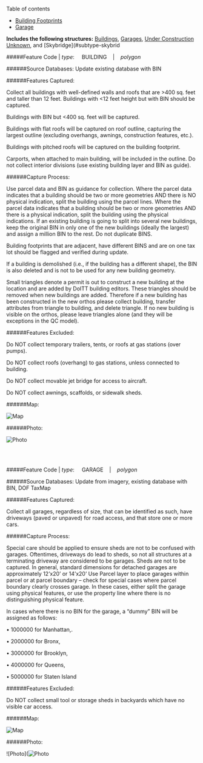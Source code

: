 Table of contents
- [Building Footprints](#building-footprints)
- [Garage](#garage)

**Includes the following structures:** [Buildings](#subtype-building), [Garages](#subtype-garage), [Under Construction Unknown](#subtype-building-uc-building-under-construction), and [Skybridge](#subtype-skybrid

#####Feature Code | *type*:&nbsp;&nbsp;&nbsp;&nbsp;&nbsp;BUILDING&nbsp;&nbsp;&nbsp; | &nbsp;&nbsp;&nbsp;*polygon*

######Source Databases: Update existing database with BIN

######Features Captured:

Collect all buildings with well-defined walls and roofs that are >400 sq. feet and taller than 12 feet. Buildings with <12 feet height but with BIN should be captured.

Buildings with BIN but <400 sq. feet will be captured.

Buildings with flat roofs will be captured on roof outline, capturing the largest outline (excluding overhangs, awnings, construction features, etc.).

Buildings with pitched roofs will be captured on the building footprint.

Carports, when attached to main building, will be included in the outline. Do not collect interior divisions (use existing building layer and BIN as guide).

######Capture Process:

Use parcel data and BIN as guidance for collection. Where the parcel data indicates that a building should be two or more geometries AND there is NO physical indication, split the building using the parcel lines. Where the parcel data indicates that a building should be two or more geometries AND there is a physical indication, split the building using the physical indications. If an existing building is going to split into several new buildings, keep the original BIN in only one of the new buildings (ideally the largest) and assign a million BIN to the rest. Do not duplicate BINS.

Building footprints that are adjacent, have different BINS and are on one tax lot should be flagged and verified during update.

If a building is demolished (i.e., if the building has a different shape), the BIN is also deleted and is not to be used for any new building geometry.

Small triangles denote a permit is out to construct a new building at the location and are added by DoITT building editors. These triangles should be removed when new buildings are added. Therefore if a new building has been constructed in the new orthos please collect building, transfer attributes from triangle to building, and delete triangle. If no new building is visible on the orthos, please leave triangles alone (and they will be exceptions in the QC model).

######Features Excluded:

Do NOT collect temporary trailers, tents, or roofs at gas stations (over pumps).

Do NOT collect roofs (overhang) to gas stations, unless connected to building.

Do NOT collect movable jet bridge for access to aircraft.

Do NOT collect awnings, scaffolds, or sidewalk sheds.

######Map:

![Map](http://otile1.mqcdn.com/tiles/1.0.0/map/17/38599/49257.png)

######Photo:

![Photo](https://pbs.twimg.com/profile_images/595637146054168577/OZ127kGE_400x400.jpg)

<br></br>

#####Feature Code | *type*:&nbsp;&nbsp;&nbsp;&nbsp;&nbsp;GARAGE&nbsp;&nbsp;&nbsp; | &nbsp;&nbsp;&nbsp;*polygon*

######Source Databases: Update from imagery, existing database with BIN, DOF TaxMap

######Features Captured:

Collect all garages, regardless of size, that can be identified as such, have driveways (paved or unpaved) for road  access, and that store one or more cars.

######Capture Process:

Special care should be applied to ensure sheds are not to be confused with garages. Oftentimes, driveways do lead to sheds, so not all structures at a terminating driveway are considered to be garages. Sheds are not to be captured.
In general, standard dimensions for detached garages are approximately 12’x20’ or 14’x20’
Use Parcel layer to place garages within parcel or at parcel boundary – check for special cases where parcel boundary clearly crosses garage. In these cases, either split the garage using physical features, or use the property line where there is no distinguishing physical feature.

In cases where there is no BIN for the garage, a “dummy” BIN will be assigned as follows:

• 1000000 for Manhattan,.

• 2000000 for Bronx,

• 3000000 for Brooklyn,

• 4000000 for Queens,

• 5000000 for Staten Island

######Features Excluded:

Do NOT collect small tool or storage sheds in backyards which have no visible car access.

######Map:

![Map](http://otile1.mqcdn.com/tiles/1.0.0/map/17/38599/49257.png)

######Photo:

![Photo](![Photo](https://pbs.twimg.com/profile_images/595637146054168577/OZ127kGE_400x400.jpg)

